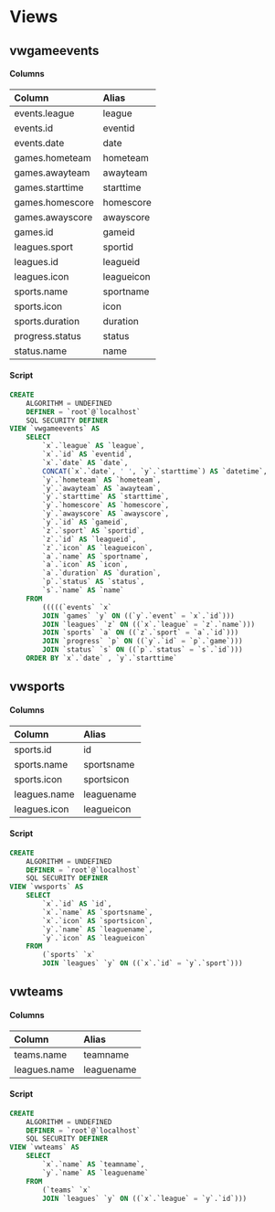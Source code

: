 # Views

## vwgameevents

#### Columns

| Column | Alias |
| :--- | :--- |
| events.league | league |
| events.id | eventid |
| events.date | date |
| games.hometeam | hometeam |
| games.awayteam | awayteam |
| games.starttime | starttime |
| games.homescore | homescore |
| games.awayscore | awayscore |
| games.id | gameid |
| leagues.sport | sportid |
| leagues.id | leagueid |
| leagues.icon | leagueicon |
| sports.name | sportname |
| sports.icon | icon |
| sports.duration | duration |
| progress.status | status |
| status.name | name |

#### Script

```sql
CREATE 
    ALGORITHM = UNDEFINED 
    DEFINER = `root`@`localhost` 
    SQL SECURITY DEFINER
VIEW `vwgameevents` AS
    SELECT 
        `x`.`league` AS `league`,
        `x`.`id` AS `eventid`,
        `x`.`date` AS `date`,
        CONCAT(`x`.`date`, ' ', `y`.`starttime`) AS `datetime`,
        `y`.`hometeam` AS `hometeam`,
        `y`.`awayteam` AS `awayteam`,
        `y`.`starttime` AS `starttime`,
        `y`.`homescore` AS `homescore`,
        `y`.`awayscore` AS `awayscore`,
        `y`.`id` AS `gameid`,
        `z`.`sport` AS `sportid`,
        `z`.`id` AS `leagueid`,
        `z`.`icon` AS `leagueicon`,
        `a`.`name` AS `sportname`,
        `a`.`icon` AS `icon`,
        `a`.`duration` AS `duration`,
        `p`.`status` AS `status`,
        `s`.`name` AS `name`
    FROM
        (((((`events` `x`
        JOIN `games` `y` ON ((`y`.`event` = `x`.`id`)))
        JOIN `leagues` `z` ON ((`x`.`league` = `z`.`name`)))
        JOIN `sports` `a` ON ((`z`.`sport` = `a`.`id`)))
        JOIN `progress` `p` ON ((`y`.`id` = `p`.`game`)))
        JOIN `status` `s` ON ((`p`.`status` = `s`.`id`)))
    ORDER BY `x`.`date` , `y`.`starttime`
```

## vwsports

#### Columns

| Column | Alias |
| :--- | :--- |
| sports.id | id |
| sports.name | sportsname |
| sports.icon | sportsicon |
| leagues.name | leaguename |
| leagues.icon | leagueicon |

#### Script

```sql
CREATE 
    ALGORITHM = UNDEFINED 
    DEFINER = `root`@`localhost` 
    SQL SECURITY DEFINER
VIEW `vwsports` AS
    SELECT 
        `x`.`id` AS `id`,
        `x`.`name` AS `sportsname`,
        `x`.`icon` AS `sportsicon`,
        `y`.`name` AS `leaguename`,
        `y`.`icon` AS `leagueicon`
    FROM
        (`sports` `x`
        JOIN `leagues` `y` ON ((`x`.`id` = `y`.`sport`)))
```

## vwteams

#### Columns

| Column | Alias |
| :--- | :--- |
| teams.name | teamname |
| leagues.name | leaguename |

#### Script

```sql
CREATE 
    ALGORITHM = UNDEFINED 
    DEFINER = `root`@`localhost` 
    SQL SECURITY DEFINER
VIEW `vwteams` AS
    SELECT 
        `x`.`name` AS `teamname`, 
        `y`.`name` AS `leaguename`
    FROM
        (`teams` `x`
        JOIN `leagues` `y` ON ((`x`.`league` = `y`.`id`)))
```

